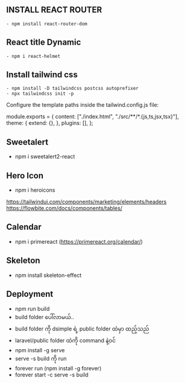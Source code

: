 ## INSTALL REACT ROUTER 
    - npm install react-router-dom
## React title Dynamic
    - npm i react-helmet
## Install tailwind css
    - npm install -D tailwindcss postcss autoprefixer
    - npx tailwindcss init -p
Configure the template paths inside the tailwind.config.js file:

module.exports = {
  content: ["./index.html", "./src/**/*.{js,ts,jsx,tsx}"],
  theme: {
    extend: {},
  },
  plugins: [],
};

## Sweetalert 
- npm i sweetalert2-react
## Hero Icon
- npm i heroicons

https://tailwindui.com/components/marketing/elements/headers
https://flowbite.com/docs/components/tables/
## Calendar 
- npm i primereact (https://primereact.org/calendar/)
## Skeleton
- npm install skeleton-effect
## Deployment
- npm run build
- build folder ပေါ်လာမယ်..
- build folder ကို dsimple ရဲ့ public folder ထဲမှာ ထည့်သည်
- laravel/public folder ထဲကို command နဲ့ဝင် 
- npm install -g serve
- serve -s build ကို run 
- forever run (npm install -g forever)
- forever start -c serve -s build